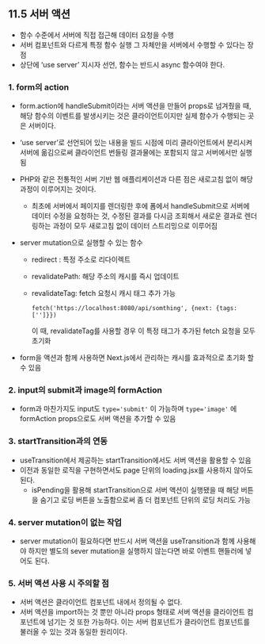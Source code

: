 
## 11.5 서버 액션
- 함수 수준에서 서버에 직접 접근해 데이터 요청을 수행
- 서버 컴포넌트와 다르게 특정 함수 실행 그 자체만을 서버에서 수행할 수 있다는 장점
- 상단에 ‘use server’ 지시자 선언, 함수는 반드시 async 함수여야 한다.

### 1. form의 action

- form.action에 handleSubmit이라는 서버 액션을 만들어 props로 넘겨줬을 때, 해당 함수의 이벤트를 발생시키는 것은 클라이언트이지만 실제 함수가 수행되는 곳은 서버이다.
- ‘use server’로 선언되어 있는 내용을 빌드 시점에 미리 클라이언트에서 분리시켜 서버에 옮김으로써 클라이언트 번들링 결과물에는 포함되지 않고 서버에서만 실행됨
- PHP와 같은 전통적인 서버 기반 웹 애플리케이션과 다른 점은 새로고침 없이 해당과정이 이루어지는 것이다.
    - 최초에 서버에서 페이지를 렌더링한 후에 폼에서 handleSubmit으로 서버에 데이터 수정을 요청하는 것, 수정된 결과를 다시금 조회해서 새로운 결과로 렌더링하는 과정이 모두 새로고침 없이 데이터 스트리밍으로 이루어짐
- server mutation으로 실행할 수 있는 함수
    - redirect : 특정 주소로 리다이렉트
    - revalidatePath: 해당 주소의 캐시를 즉시 업데이트
    - revalidateTag: fetch 요청시 캐시 태그 추가 가능
        
        ```tsx
        fetch('https://localhost:8080/api/somthing', {next: {tags: ['']}})
        ```
        
        이 때, revalidateTag를 사용할 경우 이 특정 태그가 추가된 fetch 요청을 모두 초기화
        
- form을 액션과 함께 사용하면 Next.js에서 관리하는 캐시를 효과적으로 초기화 할 수 있음

### 2. input의 submit과 image의 formAction

- form과 마찬가지도 input도 `type='submit'` 이 가능하며 `type='image'` 에 formAction props으로도 서버 액션을 추가할 수 있음

### 3. startTransition과의 연동

- useTransition에서 제공하는 startTransition에서도 서버 액션을 활용할 수 있음
- 이전과 동일한 로직을 구현하면서도 page 단위의 loading.jsx를 사용하지 않아도 된다.
    - isPending을 활용해 startTransition으로 서버 액션이 실행됐을 때 해당 버튼을 숨기고 로딩 버튼을 노출함으로써 좀 더 컴포넌트 단위의 로딩 처리도 가능

### 4. server mutation이 없는 작업

- server mutation이 필요하다면 반드시 서버 액션을 useTransition과 함께 사용해야 하지만 별도의 sever mutation을 실행하지 않는다면 바로 이벤트 핸들러에 넣어도 된다.

### 5. 서버 액션 사용 시 주의할 점

- 서버 액션은 클라이언트 컴포넌트 내에서 정의될 수 없다.
- 서버 액션을 import하는 것 뿐만 아니라 props 형태로 서버 액션을 클라이언트 컴포넌트에 넘기는 것 또한 가능하다. 이는 서버 컴포넌트가 클라이언트 컴포넌트를 불러올 수 있는 것과 동일한 원리이다.
